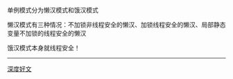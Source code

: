 单例模式分为懒汉模式和饿汉模式

懒汉模式有三种情况：不加锁非线程安全的懒汉、加锁线程安全的懒汉、局部静态变量不加锁的线程安全的懒汉

饿汉模式本身就线程安全！

--------
[深度好文](https://www.cnblogs.com/xiaolincoding/p/11437231.html)
